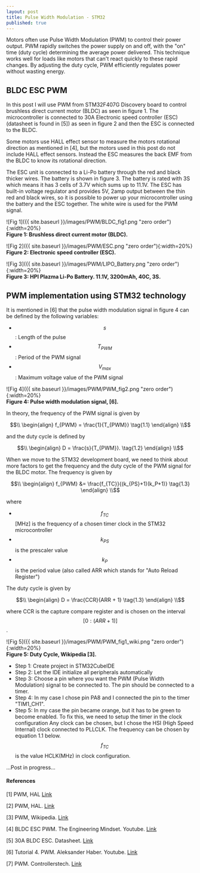 ```yaml
---
layout: post
title: Pulse Width Modulation - STM32
published: true
---
```


Motors often use Pulse Width Modulation (PWM) to control their power output. PWM rapidly switches the power supply on and off, with the "on" time (duty cycle) determining the average power delivered. This technique works well for loads like motors that can't react quickly to these rapid changes. By adjusting the duty cycle, PWM efficiently regulates power without wasting energy.


## BLDC ESC PWM

In this post I will use PWM from STM32F407G Discovery board to control brushless direct current motor (BLDC) as seen in figure 1. The microcontroller is connected to 30A Electronic speed controller (ESC) (datasheet is found in [5]) as seen in figure 2 and then the ESC is connected to the BLDC.

Some motors use HALL effect sensor to measure the motors rotational direction as mentioned in [4], but the motors used in this post do not include HALL effect sensors. Instead the ESC measures the back EMF from the BLDC to know its rotational direction.

The ESC unit is connected to a Li-Po battery through the red and black thicker wires. The battery is shown in figure 3. The battery is rated with 3S which means it has 3 cells of 3.7V which sums up to 11.1V. The ESC has built-in voltage regulator and provides 5V, 2amp output between the thin red and black wires, so it is possible to power up your microcontroller using the battery and the ESC together. The white wire is used for the PWM signal. 

![Fig 1]({{ site.baseurl }}/images/PWM/BLDC_fig1.png "zero order"){:width=20%}  
**Figure 1: Brushless direct current motor (BLDC).**

![Fig 2]({{ site.baseurl }}/images/PWM/ESC.png "zero order"){:width=20%}  
**Figure 2: Electronic speed controller (ESC).**

![Fig 3]({{ site.baseurl }}/images/PWM/LIPO_Battery.png "zero order"){:width=20%}  
**Figure 3: HPI Plazma Li-Po Battery. 11.1V, 3200mAh, 40C, 3S.**



## PWM implementation using STM32 technology

It is mentioned in [6] that the pulse width modulation signal in figure 4 can be defined by the following variables:
* $$s$$: Length of the pulse
* $$T_{PWM}$$: Period of the PWM signal
* $$V_{max}$$: Maximum voltage value of the PWM signal

![Fig 4]({{ site.baseurl }}/images/PWM/PWM_fig2.png "zero order"){:width=20%}  
**Figure 4: Pulse width modulation signal, [6].**

In theory, the frequency of the PWM signal is given by

$$\\
\begin{align}
f_{PWM} = \frac{1}{T_{PWM}}   \tag{1.1} 
\end{align}
\\$$

and the duty cycle is defined by

$$\\
\begin{align}
D = \frac{s}{T_{PWM}}.   \tag{1.2} 
\end{align}
\\$$

When we move to the STM32 development board, we need to think about more factors to get the frequency and the duty cycle of the PWM signal for the BLDC motor.
The frequency is given by

$$\\
\begin{align}
f_{PWM} &= \frac{f_{TC}}{(k_{PS}+1)(k_P+1)}   \tag{1.3}
\end{align}
\\$$

where
* $$f_{TC}$$ [MHz] is the frequency of a chosen timer clock in the STM32 microcontroller
* $$k_{PS}$$ is the prescaler value
* $$k_P$$ is the period value (also called ARR which stands for "Auto Reload Register")

The duty cycle is given by

$$\\
\begin{align}
D = \frac{CCR}{ARR + 1}   \tag{1.3}
\end{align}
\\$$

where CCR is the capture compare register and is chosen on the interval $$[0:(ARR+1)]$$.

![Fig 5]({{ site.baseurl }}/images/PWM/PWM_fig1_wiki.png "zero order"){:width=20%}  
**Figure 5: Duty Cycle, Wikipedia [3].**

* Step 1: Create project in STM32CubeIDE
* Step 2: Let the IDE initialize all peripherals automatically
* Step 3: Choose a pin where you want the PWM (Pulse Width Modulation) signal to be connected to. 
          The pin should be connected to a timer.
* Step 4: In my case I chose pin PA8 and I connected the pin to the timer "TIM1_CH1".
* Step 5: In my case the pin became orange, but it has to be green to become enabled. To fix this, we need to setup the timer in the clock configuration
          Any clock can be chosen, but I chose the HSI (High Speed Internal) clock connected to PLLCLK. The frequency can be chosen by equation 1.1 below. 
          $$f_{TC}$$ is the value HCLK(MHz) in clock configuration.



...Post in progress...

<!--
Links til að stilla ESC:
* https://forums.raspberrypi.com/viewtopic.php?t=48226
* https://electronics.stackexchange.com/questions/24826/activating-electronic-speed-control-with-arduino
* https://www.instructables.com/How-to-Use-Cheap-HW-30A-Esc-to-Run-BLDC-Motor-With/
* https://www.rcgroups.com/forums/showthread.php?2050230-PWM-signal-for-ESC

* https://www.youtube.com/watch?v=x5gT8Rr5BIc
-->


#### References

[1] PWM, HAL [Link](https://deepbluembedded.com/stm32-pwm-example-timer-pwm-mode-tutorial/)

[2] PWM, HAL. [Link](https://deepbluembedded.com/stm32-pwm-example-timer-pwm-mode-tutorial/)

[3] PWM, Wikipedia. [Link](https://en.wikipedia.org/wiki/Pulse-width_modulation)

[4] BLDC ESC PWM. The Engineering Mindset. Youtube. [Link](https://www.youtube.com/watch?v=yiD5nCfmbV0) 

[5] 30A BLDC ESC. Datasheet. [Link](https://www.optimusdigital.ro/index.php?controller=attachment&id_attachment=451)

[6] Tutorial 4. PWM. Aleksander Haber. Youtube. [Link](https://www.youtube.com/watch?v=WB_nDg_Id2o&t=836s)

[7] PWM. Controllerstech. [Link](https://controllerstech.com/pwm-in-stm32/)

